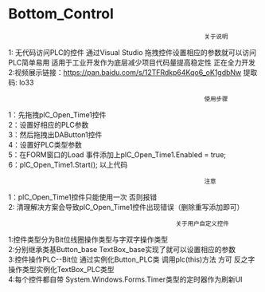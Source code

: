 # Bottom_Control 
                                                           关于说明  
1: 无代码访问PLC的控件 通过Visual Studio 拖拽控件设置相应的参数就可以访问PLC简单易用 适用于工业开发作为底层减少项目代码量提高稳定性  正在全力开发  
2:视频展示链接：https://pan.baidu.com/s/12TFRdkp64Kqo6_oK1gdbNw 提取码: lo33  

                                                           使用步骤 
1：先拖拽plC_Open_Time1控件   
2：设置好相应的PLC参数  
3：然后拖拽出DAButton1控件  
4：设置好PLC类型参数  
5：在FORM窗口的Load 事件添加上plC_Open_Time1.Enabled = true;  
6：plC_Open_Time1.Start(); 以上代码   

                                                           注意  
 1：plC_Open_Time1控件只能使用一次  否则报错    
 2: 清理解决方案会导致plC_Open_Time1控件出现错误（删除重写添加即可）  
 
                                                   关于用户自定义控件   
 1:控件类型分为Bit位线圈操作类型与字双字操作类型   
 2:分别继承类基Button_base TextBox_base实现了就可以设置相应的参数  
 3:控件操作PLC--Bit位 通过实例化Button_PLC类 调用plc(this)方法 方可 反之字操作类型实例化TextBox_PLC类型  
 4:每个控件都自带 System.Windows.Forms.Timer类型的定时器作为刷新UI  
   
 
 
